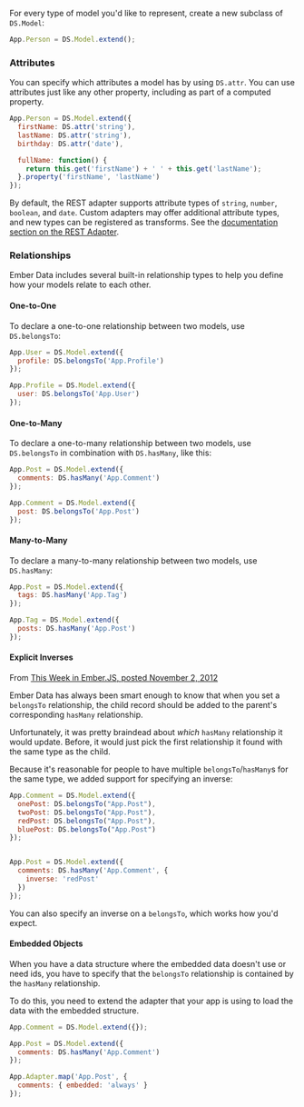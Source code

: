 For every type of model you'd like to represent, create a new subclass of
`DS.Model`:

```javascript
App.Person = DS.Model.extend();
```

### Attributes

You can specify which attributes a model has by using `DS.attr`. You can
use attributes just like any other property, including as part of a
computed property.

```javascript
App.Person = DS.Model.extend({
  firstName: DS.attr('string'),
  lastName: DS.attr('string'),
  birthday: DS.attr('date'),

  fullName: function() {
    return this.get('firstName') + ' ' + this.get('lastName');
  }.property('firstName', 'lastName')
});
```

By default, the REST adapter supports attribute types of `string`,
`number`, `boolean`, and `date`. Custom adapters may offer additional
attribute types, and new types can be registered as transforms. See the
[documentation section on the REST Adapter](/guides/models/the-rest-adapter).

### Relationships

Ember Data includes several built-in relationship types to help you
define how your models relate to each other.

#### One-to-One

To declare a one-to-one relationship between two models, use
`DS.belongsTo`:

```js
App.User = DS.Model.extend({
  profile: DS.belongsTo('App.Profile')
});

App.Profile = DS.Model.extend({
  user: DS.belongsTo('App.User')
});
```

#### One-to-Many

To declare a one-to-many relationship between two models, use
`DS.belongsTo` in combination with `DS.hasMany`, like this:

```js
App.Post = DS.Model.extend({
  comments: DS.hasMany('App.Comment')
});

App.Comment = DS.Model.extend({
  post: DS.belongsTo('App.Post')
});
```

#### Many-to-Many

To declare a many-to-many relationship between two models, use
`DS.hasMany`:

```js
App.Post = DS.Model.extend({
  tags: DS.hasMany('App.Tag')
});

App.Tag = DS.Model.extend({
  posts: DS.hasMany('App.Post')
});
```

#### Explicit Inverses
From [This Week in Ember.JS, posted November 2, 2012](http://emberjs.com/blog/2012/11/02/this-week-in-ember-js.html)

Ember Data has always been smart enough to know that when you set a `belongsTo` relationship, the child record should be added to the parent's corresponding `hasMany` relationship.

Unfortunately, it was pretty braindead about *which* `hasMany` relationship it would update. Before, it would just pick the first relationship it found with the same type as the child.

Because it's reasonable for people to have multiple `belongsTo`/`hasMany`s for the same type, we added support for specifying an inverse:

```javascript
App.Comment = DS.Model.extend({
  onePost: DS.belongsTo("App.Post"),
  twoPost: DS.belongsTo("App.Post"),
  redPost: DS.belongsTo("App.Post"),
  bluePost: DS.belongsTo("App.Post")
});


App.Post = DS.Model.extend({
  comments: DS.hasMany('App.Comment', {
    inverse: 'redPost'
  })
});
```

You can also specify an inverse on a `belongsTo`, which works how you'd expect.

#### Embedded Objects

When you have a data structure where the embedded data doesn't use or need ids, you have to specify that the `belongsTo` relationship is contained by the `hasMany` relationship.

To do this, you need to extend the adapter that your app is using to load the data with the embedded structure.

```javascript
App.Comment = DS.Model.extend({});

App.Post = DS.Model.extend({
  comments: DS.hasMany('App.Comment')
});

App.Adapter.map('App.Post', {
  comments: { embedded: 'always' }
});
```
